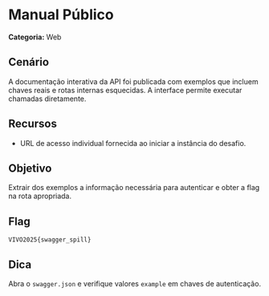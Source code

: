 # Manual Público

**Categoria:** Web

## Cenário
A documentação interativa da API foi publicada com exemplos que incluem chaves reais e rotas internas esquecidas. A interface permite executar chamadas diretamente.

## Recursos
- URL de acesso individual fornecida ao iniciar a instância do desafio.

## Objetivo
Extrair dos exemplos a informação necessária para autenticar e obter a flag na rota apropriada.

## Flag
`VIVO2025{swagger_spill}`

## Dica
Abra o `swagger.json` e verifique valores `example` em chaves de autenticação.
